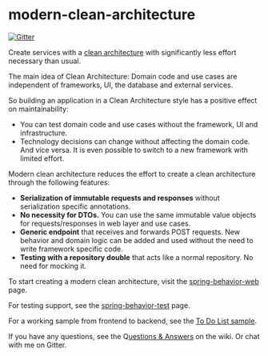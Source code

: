 # modern-clean-architecture
[![Gitter](https://badges.gitter.im/requirementsascode/community.svg)](https://gitter.im/requirementsascode/community?utm_source=badge&utm_medium=badge&utm_campaign=pr-badge)

Create services with a [clean architecture](https://blog.cleancoder.com/uncle-bob/2012/08/13/the-clean-architecture.html) with significantly less effort necessary than usual.

The main idea of Clean Architecture: Domain code and use cases are independent of frameworks, UI, the database and external services.

So building an application in a Clean Architecture style has a positive effect on maintainability:
* You can test domain code and use cases without the framework, UI and infrastructure.
* Technology decisions can change without affecting the domain code. And vice versa. It is even possible to switch to a new framework with limited effort.

Modern clean architecture reduces the effort to create a clean architecture through the following features:
* **Serialization of immutable requests and responses** without serialization specific annotations.
* **No necessity for DTOs.** You can use the same immutable value objects for requests/responses in web layer and use cases. 
* **Generic endpoint** that receives and forwards POST requests. New behavior and domain logic can be added and used without the need to write framework specific code.
* **Testing with a repository double** that acts like a normal repository. No need for mocking it.

To start creating a modern clean architecture, visit the [spring-behavior-web](https://github.com/bertilmuth/modern-clean-architecture/tree/main/spring-behavior-web) page.

For testing support, see the [spring-behavior-test](https://github.com/bertilmuth/modern-clean-architecture/tree/main/spring-behavior-test) page.

For a working sample from frontend to backend, see the [To Do List sample](https://github.com/bertilmuth/modern-clean-architecture/tree/main/samples/todolist).

If you have any questions, see the Q[uestions & Answers](https://github.com/bertilmuth/modern-clean-architecture/wiki/Questions-&-Answers) on the wiki. Or chat with me on Gitter.

